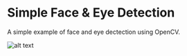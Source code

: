 # Simple Face & Eye Detection
A simple example of face and eye dectection using OpenCV.

![alt text](Window.png "Sreen-grab of Face & Eye Detection working.")